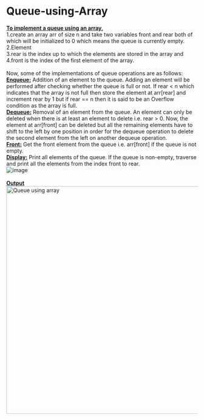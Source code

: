 # Queue-using-Array
<b><ins>To implement a queue using an array,</b></ins><br>
1.create an array arr of size n and 
take two variables front and rear both of which will be initialized to 0 which means the queue is currently empty.<br>
2.Element <br>
3.rear is the index up to which the elements are stored in the array and  <br>
4.front is the index of the first element of the array. <br> 
<br>
 Now, some of the implementations of queue operations are as follows:<br>
<b><ins>Enqueue:</b></ins> Addition of an element to the queue. Adding an element will be performed after checking whether the queue is full or not. If rear < n which indicates that the array is not full then store the element at arr[rear] and increment rear by 1 but if rear == n then it is said to be an Overflow condition as the array is full.<br>
<b><ins>Dequeue:</b></ins> Removal of an element from the queue. An element can only be deleted when there is at least an element to delete i.e. rear > 0. Now, the element at arr[front] can be deleted but all the remaining elements have to shift to the left by one position in order for the dequeue operation to delete the second element from the left on another dequeue operation.<br>
<b><ins>Front:</b></ins> Get the front element from the queue i.e. arr[front] if the queue is not empty.<br>
<b><ins>Display:</b></ins> Print all elements of the queue. If the queue is non-empty, traverse and print all the elements from the index front to rear.<br>
![image](https://user-images.githubusercontent.com/124968304/234173239-9b9e5faf-1abd-4e3b-96ae-25d3157c1363.png)<br>
<br>
<b><ins>Output</b></ins><br>
<img width="599" alt="Queue using array" src="https://user-images.githubusercontent.com/124968304/234174335-054ac4ef-8089-4d7d-a9d7-3bb24d72702d.png">




